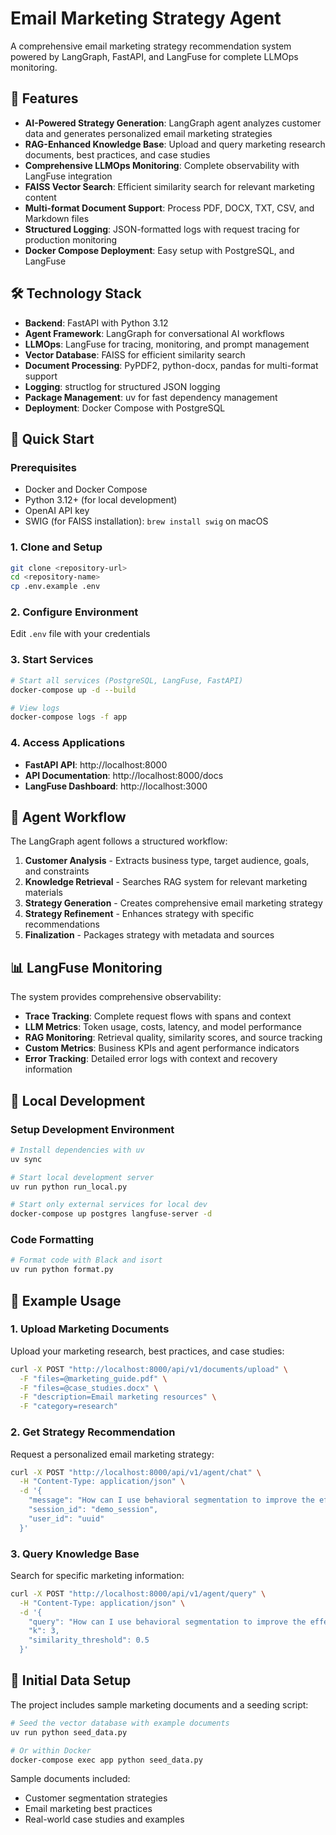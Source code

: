 # Email Marketing Strategy Agent

A comprehensive email marketing strategy recommendation system powered by LangGraph, FastAPI, and LangFuse for complete LLMOps monitoring.

## 🚀 Features

- **AI-Powered Strategy Generation**: LangGraph agent analyzes customer data and generates personalized email marketing strategies
- **RAG-Enhanced Knowledge Base**: Upload and query marketing research documents, best practices, and case studies
- **Comprehensive LLMOps Monitoring**: Complete observability with LangFuse integration
- **FAISS Vector Search**: Efficient similarity search for relevant marketing content
- **Multi-format Document Support**: Process PDF, DOCX, TXT, CSV, and Markdown files
- **Structured Logging**: JSON-formatted logs with request tracing for production monitoring
- **Docker Compose Deployment**: Easy setup with PostgreSQL, and LangFuse

## 🛠 Technology Stack

- **Backend**: FastAPI with Python 3.12
- **Agent Framework**: LangGraph for conversational AI workflows
- **LLMOps**: LangFuse for tracing, monitoring, and prompt management
- **Vector Database**: FAISS for efficient similarity search
- **Document Processing**: PyPDF2, python-docx, pandas for multi-format support
- **Logging**: structlog for structured JSON logging
- **Package Management**: uv for fast dependency management
- **Deployment**: Docker Compose with PostgreSQL

## 🚀 Quick Start

### Prerequisites

- Docker and Docker Compose
- Python 3.12+ (for local development)
- OpenAI API key
- SWIG (for FAISS installation): `brew install swig` on macOS

### 1. Clone and Setup

```bash
git clone <repository-url>
cd <repository-name>
cp .env.example .env
```

### 2. Configure Environment

Edit `.env` file with your credentials

### 3. Start Services

```bash
# Start all services (PostgreSQL, LangFuse, FastAPI)
docker-compose up -d --build

# View logs
docker-compose logs -f app
```

### 4. Access Applications

- **FastAPI API**: http://localhost:8000
- **API Documentation**: http://localhost:8000/docs
- **LangFuse Dashboard**: http://localhost:3000

## 🧠 Agent Workflow

The LangGraph agent follows a structured workflow:

1. **Customer Analysis** - Extracts business type, target audience, goals, and constraints
2. **Knowledge Retrieval** - Searches RAG system for relevant marketing materials
3. **Strategy Generation** - Creates comprehensive email marketing strategy
4. **Strategy Refinement** - Enhances strategy with specific recommendations
5. **Finalization** - Packages strategy with metadata and sources

## 📊 LangFuse Monitoring

The system provides comprehensive observability:

- **Trace Tracking**: Complete request flows with spans and context
- **LLM Metrics**: Token usage, costs, latency, and model performance
- **RAG Monitoring**: Retrieval quality, similarity scores, and source tracking
- **Custom Metrics**: Business KPIs and agent performance indicators
- **Error Tracking**: Detailed error logs with context and recovery information

## 🧪 Local Development

### Setup Development Environment

```bash
# Install dependencies with uv
uv sync

# Start local development server
uv run python run_local.py

# Start only external services for local dev
docker-compose up postgres langfuse-server -d
```

### Code Formatting

```bash
# Format code with Black and isort
uv run python format.py
```

## 📄 Example Usage

### 1. Upload Marketing Documents

Upload your marketing research, best practices, and case studies:

```bash
curl -X POST "http://localhost:8000/api/v1/documents/upload" \
  -F "files=@marketing_guide.pdf" \
  -F "files=@case_studies.docx" \
  -F "description=Email marketing resources" \
  -F "category=research"
```

### 2. Get Strategy Recommendation

Request a personalized email marketing strategy:

```bash
curl -X POST "http://localhost:8000/api/v1/agent/chat" \
  -H "Content-Type: application/json" \
  -d '{
    "message": "How can I use behavioral segmentation to improve the effectiveness of my email marketing campaigns?",
    "session_id": "demo_session",
    "user_id": "uuid"
  }'
```

### 3. Query Knowledge Base

Search for specific marketing information:

```bash
curl -X POST "http://localhost:8000/api/v1/agent/query" \
  -H "Content-Type: application/json" \
  -d '{
    "query": "How can I use behavioral segmentation to improve the effectiveness of my email marketing campaigns?",
    "k": 3,
    "similarity_threshold": 0.5
  }'
```

## 🌱 Initial Data Setup

The project includes sample marketing documents and a seeding script:

```bash
# Seed the vector database with example documents
uv run python seed_data.py

# Or within Docker
docker-compose exec app python seed_data.py
```

Sample documents included:

- Customer segmentation strategies
- Email marketing best practices
- Real-world case studies and examples
